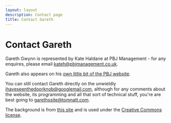 ```yaml
---
layout: layout
description: Contact page
title: Contact Gareth
---
```


# Contact Gareth

Gareth Gwynn is represented by Kate Haldane at PBJ Management - for any enquires, please email [kateh@pbjmanagement.co.uk](mailto:kateh@pbjmanagement.co.uk).

Gareth also appears on his [own little bit of the PBJ website](https://www.pbjmanagement.co.uk/artists/gareth-gwynn).

You can still contact Gareth directly on the unwieldly [ihaveseenthedoorknob@googlemail.com](mailto:ihaveseenthedoorknob@googlemail.com), although for any comments about the website, its programming and all that sort of technical stuff, you're are best going to [garethssite@tomnatt.com](mailto:garethssite@tomnatt.com).

The background is from [this site](http://www.pawfal.org/) and is used under the [Creative Commons license](http://creativecommons.org/licenses/by-sa/2.0/uk/).
